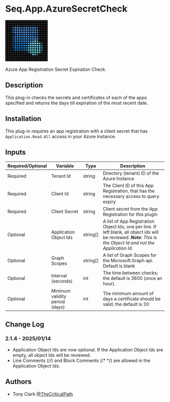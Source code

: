 # Seq.App.AzureSecretCheck

![alt text](./src/AzureSecretCheck/Assets/AzureSecretCheckLogo.png "Title")

Azure App Registration Secret Expiration Check.

## Description

This plug-in checks the secrets and certificates of each of the apps specified and returns the days till expiration of the most recent date.

## Installation

This plug-in requires an app registration with a client secret that has `Application.Read.All` access in your Azure Instance.

## Inputs

|Required/Optional|Variable|Type|Description|
|--|--|--|--|
|Required|Tenant Id|string|Directory (tenant) ID of the Azure Instance|
|Required|Client Id|string|The Client ID of this App Registration, that has the necessary access to query expiry|
|Required|Client Secret|string|Client secret from the App Registration for this plugin|
|Optional|Application Object Ids|string[]|A list of App Registration Object Ids, one per line. If left blank, all object ids will be reviewed. _**Note:** This is the Object Id and not the Application Id._|
|Optional|Graph Scopes|string[]|A list of Graph Scopes for the Microsoft.Graph api. Default is blank|
|Optional|Interval (seconds)|int|The time between checks; the default is 3600 (once an hour).|
|Optional|Minimum validity period (days)|int|The minimum amount of days a certificate should be valid; the default is 30|

## Change Log
### 2.1.4 - 2025/01/14
- Application Object Ids are now optional.  If the Application Object Ids are empty, all object Ids will be reviewed.
- Line Comments (//) and Block Comments (/* */) are allowed in the Application Object Ids.

## Authors
- Tony Clark [@TheCriticalPath](https://github.com/TheCriticalPath)